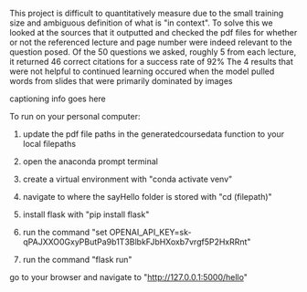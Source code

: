 This project is difficult to quantitatively measure due to the small training size and ambiguous definition of what is "in context".
To solve this we looked at the sources that it outputted and checked the pdf files for whether or not the referenced lecture and page number were indeed relevant
to the question posed.
Of the 50 questions we asked, roughly 5 from each lecture, it returned 46 correct citations for a success rate of 92%
The 4 results that were not helpful to continued learning occured when the model pulled words from slides that were primarily dominated by images


captioning info goes here


To run on your personal computer:

1. update the pdf file paths in the generatedcoursedata function to your local filepaths

2. open the anaconda prompt terminal

3. create a virtual environment with "conda activate venv"

4. navigate to where the sayHello folder is stored with "cd (filepath)"

5. install flask with "pip install flask"

6. run the command "set OPENAI_API_KEY=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"

7. run the command "flask run"

go to your browser and navigate to "http://127.0.0.1:5000/hello"
